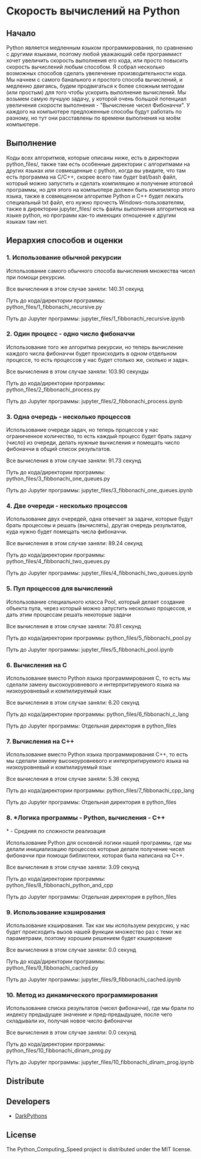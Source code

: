 <h1>Скорость вычислений на Python</h1>

<h2>Начало</h2>
<p>Python является медленным языком программирования, по сравнению с другими языками, поэтому любой уважающий себя программист хочет 
увеличить скорость выполнения его кода, или просто повысить скорость вычислений любым способом. Я собрал несколько возможных способов 
сделать увелечение производительности кода. Мы начнем с самого банального и простого способa вычислений, и медленно двигаясь, будем 
продвигаться к более сложным методам (или простым) для того чтобы ускорить выполнение вычислений. Мы возьмем самую лучшую задачу, у 
которой очень большой потенциал увеличения скорости выполнения - "Вычисление чисел Фибоначчи". У каждого на компьютере предложенные 
способы будут работать по разному, но тут они расставлены по времени выполнения на моём компьютере.</p>
<h2>Выполнение</h2>
<p>Коды всех алгоритмов, которые описаны ниже, есть в директории python_files/, также там есть особенные директории
с алгоритмами на других языках или совмещенные с python, когда вы увидите, что там есть программа на C/C++,
скорее всего там будет bat/bash файл, который можно запустить и сделать компиляцию и получение итоговой программы,
но для этого на компьютере должен быть компилятор этого языка, также в совмещенном алгоритме Python и C++ будет лежать 
специальный txt файл, его нужно прочесть Windows-пользователям, также в директории jupyter_files/ есть файлы выполнения алгоритмов
на языке python, но программ как-то имеющих отношение к другим языкам там нет.
</p>

<h2>Иерархия способов и оценки</h2>

<h3>1. Использование обычной рекурсии</h3>
<p>Использование самого обычного способа вычисления множества чисел при помощи рекурсии.</p>
<p>Все вычисления в этом случае заняли: 140.31 секунд</p>
<p>Путь до кода/директории программы: python_files/1_fibbonachi_recursive.py</p> 
<p>Путь до Jupyter программы: jupyter_files/1_fibbonachi_recursive.ipynb</p> 

<h3>2. Один процесс - одно число фибоначчи</h3>
<p>Использование того же алгоритма рекурсии, но теперь вычисление каждого числа фибоначчи будет 
происходить в одном отдельном процессе, то есть процессов у нас будет столько же, сколько и задач. </p>
<p>Все вычисления в этом случае заняли: 103.90 секунды</p>
<p>Путь до кода/директории программы: python_files/2_fibbonachi_process.py</p>
<p>Путь до Jupyter программы: jupyter_files/2_fibbonachi_process.ipynb</p>

<h3>3. Одна очередь - несколько процессов</h3>
<p>Использование очереди задач, но теперь процессов у нас ограниченное количество, то есть каждый 
процесс будет брать задачу (число) из очереди,
делать нужные вычисления и помещать число фибоначчи в общий список результатов.</p>
<p>Все вычисления в этом случае заняли: 91.73 секунд</p>
<p>Путь до кода/директории программы: python_files/3_fibbonachi_one_queues.py</p>
<p>Путь до Jupyter программы: jupyter_files/3_fibbonachi_one_queues.ipynb</p>

<h3>4. Две очереди - несколько процессов</h3>
<p>Использование двух очередей, одна отвечает за задачи, которые будут брать процессеы и решать 
(вычислять), другая очередь результатов, куда нужно
будет помещать числа фибоначчи.</p>
<p>Все вычисления в этом случае заняли: 89.24 секунд</p>
<p>Путь до кода/директории программы: python_files/4_fibbonachi_two_queues.py</p>
<p>Путь до Jupyter программы: jupyter_files/4_fibbonachi_two_queues.ipynb</p>

<h3>5. Пул процессов для вычислений</h3>
<p>Использование специального класса Pool, который делает создание объекта пула, через который можно 
запустить несколько процессов, и дать этим процессам решать некоторые задачи </p>
<p>Все вычисления в этом случае заняли: 70.81 секунд</p>
<p>Путь до кода/директории программы: python_files/5_fibbonachi_pool.py</p>
<p>Путь до Jupyter программы: jupyter_files/5_fibbonachi_pool.ipynb</p>

<h3>6. Вычисления на C</h3>
<p>Использование вместо Python языкa программирования C, то есть мы сделали замену высокоуровневого и интерпритируемого языка на низкоуровневый и компилируемый язык</p>
<p>Все вычисления в этом случае заняли: 6.20 секунд</p>
<p>Путь до кода/директории программы: python_files/6_fibbonachi_c_lang</p>
<p>Путь до Jupyter программы: Отдельная директория в python_files</p>

<h3>7. Вычисления на C++</h3>
<p>Использование вместо Python языкa программирования C++, то есть мы сделали замену высокоуровневого и интерпритируемого языка на низкоуровневый и компилируемый язык</p>
<p>Все вычисления в этом случае заняли: 5.36 секунд</p>
<p>Путь до кода/директории программы: python_files/7_fibbonachi_cpp_lang</p>
<p>Путь до Jupyter программы: Отдельная директория в python_files</p>

<h3>8. *Логика программы - Python, вычисления - С++</h3>
<p>* - Средняя по сложности реализация</p>
<p>Использование Python для основной логики нашей программы, где мы делали инициализацию процессов которые
делали получение чисел фибоначчи при помощи библиотеки, которая была написана на C++.
</p>
<p>Все вычисления в этом случае заняли: 3.09 секунд</p>
<p>Путь до кода/директории программы: python_files/8_fibbonachi_python_and_cpp</p>
<p>Путь до Jupyter программы: Отдельная директория в python_files</p>

<h3>9. Использование кэширования</h3>
<p>Использование кэширования. Так как мы используем рекурсию, у нас будет происходить вызов нашей 
функции множество раз с теми же параметрами, поэтому хорошим решением будет кэширование</p>
<p>Все вычисления в этом случае заняли: 0.0 секунд</p>
<p>Путь до кода/директории программы: python_files/9_fibbonachi_cached.py</p>
<p>Путь до Jupyter программы: jupyter_files/9_fibbonachi_cached.ipynb</p>

<h3>10. Метод из динамического программирования</h3>
<p>Использование списка результатов (чисел фибоначчи), где мы брали по индексу предыдущее значение и пред-предыдущее, после чего складывали их, получая новое число фибоначчи</p>
<p>Все вычисления в этом случае заняли: 0.0 секунд</p>
<p>Путь до кода/директории программы: python_files/10_fibbonachi_dinam_prog.py</p>
<p>Путь до Jupyter программы: jupyter_files/10_fibbonachi_dinam_prog.ipynb</p>

## Distribute

## Developers

- [DarkPythons](https://github.com/DarkPythons)

## License
The Python_Computing_Speed project is distributed under the MIT license.
